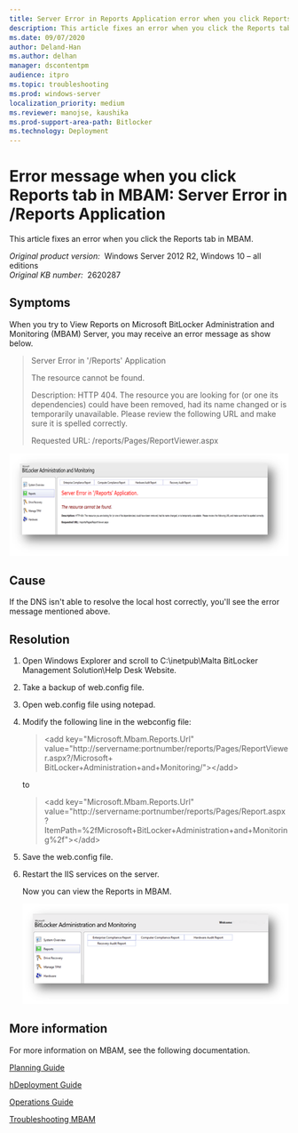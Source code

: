 ```yaml
---
title: Server Error in Reports Application error when you click Reports tab in MBAM
description: This article fixes an error when you click the Reports tab in MBAM.
ms.date: 09/07/2020
author: Deland-Han
ms.author: delhan
manager: dscontentpm
audience: itpro
ms.topic: troubleshooting
ms.prod: windows-server
localization_priority: medium
ms.reviewer: manojse, kaushika
ms.prod-support-area-path: Bitlocker
ms.technology: Deployment
---
```

# Error message when you click Reports tab in MBAM: Server Error in /Reports Application

This article fixes an error when you click the Reports tab in MBAM.

_Original product version:_ &nbsp;Windows Server 2012 R2, Windows 10 – all editions  
_Original KB number:_ &nbsp;2620287

## Symptoms

When you try to View Reports on Microsoft BitLocker Administration and Monitoring (MBAM) Server, you may receive an error message as show below.

> Server Error in '/Reports' Application
>
> The resource cannot be found.
>
> Description: HTTP 404. The resource you are looking for (or one its dependencies) could have been removed, had its name changed or is temporarily unavailable. Please review the following URL and make sure it is spelled correctly.
>
> Requested URL: /reports/Pages/ReportViewer.aspx

![MBAM reports error](./media/server-error-click-reports-tab-mbam/mbam-reports-error.png)

## Cause

If the DNS isn't able to resolve the local host correctly, you'll see the error message mentioned above.

## Resolution

1. Open Windows Explorer and scroll to C:\\inetpub\\Malta BitLocker Management Solution\\Help Desk Website.
2. Take a backup of web.config file.
3. Open web.config file using notepad.
4. Modify the following line in the webconfig file:

    > \<add key="Microsoft.Mbam.Reports.Url"  
     value="http://servername:portnumber/reports/Pages/ReportViewer.aspx?/Microsoft+  
    BitLocker+Administration+and+Monitoring/">\</add>

    to

    > \<add key="Microsoft.Mbam.Reports.Url"  
    value="http://servername:portnumber/reports/Pages/Report.aspx?ItemPath=%2fMicrosoft+BitLocker+Administration+and+Monitoring%2f">\</add>

5. Save the web.config file.
6. Restart the IIS services on the server.

    Now you can view the Reports in MBAM.

    ![MBAM reports](./media/server-error-click-reports-tab-mbam/mbam-reports.png)

## More information

For more information on MBAM, see the following documentation.

[Planning Guide](https://onlinehelp.microsoft.com/mdop/hh285653.aspx)

[hDeployment Guide](https://onlinehelp.microsoft.com/mdop/hh285644.aspx)

[Operations Guide](https://onlinehelp.microsoft.com/mdop/hh285664.aspx)

[Troubleshooting MBAM](https://onlinehelp.microsoft.com/mdop/hh352745.aspx)
